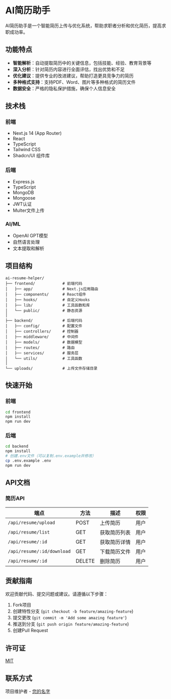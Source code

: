 # AI简历助手

AI简历助手是一个智能简历上传与优化系统，帮助求职者分析和优化简历，提高求职成功率。

## 功能特点

- **智能解析**：自动提取简历中的关键信息，包括技能、经验、教育背景等
- **深入分析**：针对简历内容进行全面评估，找出优势和不足
- **优化建议**：提供专业的改进建议，帮助打造更具竞争力的简历
- **多种格式支持**：支持PDF、Word、图片等多种格式的简历文件
- **数据安全**：严格的隐私保护措施，确保个人信息安全

## 技术栈

### 前端

- Next.js 14 (App Router)
- React
- TypeScript
- Tailwind CSS
- Shadcn/UI 组件库

### 后端

- Express.js
- TypeScript
- MongoDB
- Mongoose
- JWT认证
- Multer文件上传

### AI/ML

- OpenAI GPT模型
- 自然语言处理
- 文本提取和解析

## 项目结构

```
ai-resume-helper/
├── frontend/            # 前端代码
│   ├── app/             # Next.js应用路由
│   ├── components/      # React组件
│   ├── hooks/           # 自定义Hooks
│   ├── lib/             # 工具函数和库
│   └── public/          # 静态资源
│
├── backend/             # 后端代码
│   ├── config/          # 配置文件
│   ├── controllers/     # 控制器
│   ├── middleware/      # 中间件
│   ├── models/          # 数据模型
│   ├── routes/          # 路由
│   ├── services/        # 服务层
│   └── utils/           # 工具函数
│
└── uploads/             # 上传文件存储目录
```

## 快速开始

### 前端

```bash
cd frontend
npm install
npm run dev
```

### 后端

```bash
cd backend
npm install
# 创建.env文件（可以复制.env.example并修改）
cp .env.example .env
npm run dev
```

## API文档

### 简历API

| 端点                     | 方法   | 描述              | 权限     |
|--------------------------|--------|-------------------|----------|
| `/api/resume/upload`     | POST   | 上传简历          | 用户     |
| `/api/resume/list`       | GET    | 获取简历列表      | 用户     |
| `/api/resume/:id`        | GET    | 获取简历详情      | 用户     |
| `/api/resume/:id/download`| GET   | 下载简历文件      | 用户     |
| `/api/resume/:id`        | DELETE | 删除简历          | 用户     |

## 贡献指南

欢迎贡献代码、提交问题或建议。请遵循以下步骤：

1. Fork项目
2. 创建特性分支 (`git checkout -b feature/amazing-feature`)
3. 提交更改 (`git commit -m 'Add some amazing feature'`)
4. 推送到分支 (`git push origin feature/amazing-feature`)
5. 创建Pull Request

## 许可证

[MIT](LICENSE)

## 联系方式

项目维护者 - [您的名字](mailto:your.email@example.com)
